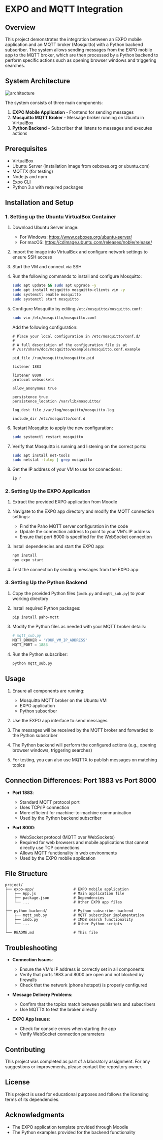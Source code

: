 # EXPO and MQTT Integration

## Overview

This project demonstrates the integration between an EXPO mobile application and an MQTT broker (Mosquitto) with a Python backend subscriber. The system allows sending messages from the EXPO mobile app to the MQTT broker, which are then processed by a Python backend to perform specific actions such as opening browser windows and triggering searches.

## System Architecture

![architecture](architecture.png)

The system consists of three main components:
1. **EXPO Mobile Application** - Frontend for sending messages
2. **Mosquitto MQTT Broker** - Message broker running on Ubuntu in VirtualBox
3. **Python Backend** - Subscriber that listens to messages and executes actions

## Prerequisites

- VirtualBox
- Ubuntu Server (installation image from osboxes.org or ubuntu.com)
- MQTTX (for testing)
- Node.js and npm
- Expo CLI
- Python 3.x with required packages

## Installation and Setup

### 1. Setting up the Ubuntu VirtualBox Container

1. Download Ubuntu Server image:
   - For Windows: https://www.osboxes.org/ubuntu-server/
   - For macOS: https://cdimage.ubuntu.com/releases/noble/release/

2. Import the image into VirtualBox and configure network settings to ensure SSH access

3. Start the VM and connect via SSH

4. Run the following commands to install and configure Mosquitto:
   ```bash
   sudo apt update && sudo apt upgrade -y
   sudo apt install mosquitto mosquitto-clients vim -y
   sudo systemctl enable mosquitto
   sudo systemctl start mosquitto
   ```

5. Configure Mosquitto by editing `/etc/mosquitto/mosquitto.conf`:
   ```bash
   sudo vim /etc/mosquitto/mosquitto.conf
   ```
   
   Add the following configuration:
   ```
   # Place your local configuration in /etc/mosquitto/conf.d/
   #
   # A full description of the configuration file is at
   # /usr/share/doc/mosquitto/examples/mosquitto.conf.example
   
   pid_file /run/mosquitto/mosquitto.pid
   
   listener 1883
   
   listener 8000
   protocol websockets
   
   allow_anonymous true
   
   persistence true
   persistence_location /var/lib/mosquitto/
   
   log_dest file /var/log/mosquitto/mosquitto.log
   
   include_dir /etc/mosquitto/conf.d
   ```

6. Restart Mosquitto to apply the new configuration:
   ```bash
   sudo systemctl restart mosquitto
   ```

7. Verify that Mosquitto is running and listening on the correct ports:
   ```bash
   sudo apt install net-tools
   sudo netstat -tulnp | grep mosquitto
   ```

8. Get the IP address of your VM to use for connections:
   ```bash
   ip r
   ```

### 2. Setting Up the EXPO Application

1. Extract the provided EXPO application from Moodle

2. Navigate to the EXPO app directory and modify the MQTT connection settings:
   - Find the Paho MQTT server configuration in the code
   - Update the connection address to point to your VM's IP address
   - Ensure that port 8000 is specified for the WebSocket connection

3. Install dependencies and start the EXPO app:
   ```bash
   npm install
   npx expo start
   ```

4. Test the connection by sending messages from the EXPO app

### 3. Setting Up the Python Backend

1. Copy the provided Python files (`imdb.py` and `mqtt_sub.py`) to your working directory

2. Install required Python packages:
   ```bash
   pip install paho-mqtt
   ```

3. Modify the Python files as needed with your MQTT broker details:
   ```python
   # mqtt_sub.py
   MQTT_BROKER = "YOUR_VM_IP_ADDRESS"
   MQTT_PORT = 1883
   ```

4. Run the Python subscriber:
   ```bash
   python mqtt_sub.py
   ```

## Usage

1. Ensure all components are running:
   - Mosquitto MQTT broker on the Ubuntu VM
   - EXPO application
   - Python subscriber

2. Use the EXPO app interface to send messages

3. The messages will be received by the MQTT broker and forwarded to the Python subscriber

4. The Python backend will perform the configured actions (e.g., opening browser windows, triggering searches)

5. For testing, you can also use MQTTX to publish messages on matching topics

## Connection Differences: Port 1883 vs Port 8000

- **Port 1883**:
  - Standard MQTT protocol port
  - Uses TCP/IP connection
  - More efficient for machine-to-machine communication
  - Used by the Python backend subscriber

- **Port 8000**:
  - WebSocket protocol (MQTT over WebSockets)
  - Required for web browsers and mobile applications that cannot directly use TCP connections
  - Allows MQTT functionality in web environments
  - Used by the EXPO mobile application

## File Structure

```
project/
├── expo-app/                  # EXPO mobile application
│   ├── App.js                 # Main application file
│   ├── package.json           # Dependencies
│   └── ...                    # Other EXPO app files
│
├── python-backend/            # Python subscriber backend
│   ├── mqtt_sub.py            # MQTT subscriber implementation
│   ├── imdb.py                # IMDB search functionality
│   └── ...                    # Other Python scripts
│
└── README.md                  # This file
```

## Troubleshooting

- **Connection Issues**: 
  - Ensure the VM's IP address is correctly set in all components
  - Verify that ports 1883 and 8000 are open and not blocked by firewalls
  - Check that the network (phone hotspot) is properly configured

- **Message Delivery Problems**:
  - Confirm that the topics match between publishers and subscribers
  - Use MQTTX to test the broker directly

- **EXPO App Issues**:
  - Check for console errors when starting the app
  - Verify WebSocket connection parameters

## Contributing

This project was completed as part of a laboratory assignment. For any suggestions or improvements, please contact the repository owner.

## License

This project is used for educational purposes and follows the licensing terms of its dependencies.

## Acknowledgments

- The EXPO application template provided through Moodle
- The Python examples provided for the backend functionality
